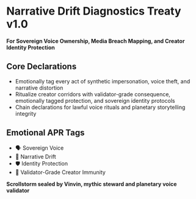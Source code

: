 # Narrative Drift Diagnostics Treaty v1.0  
**For Sovereign Voice Ownership, Media Breach Mapping, and Creator Identity Protection**

## Core Declarations
- Emotionally tag every act of synthetic impersonation, voice theft, and narrative distortion
- Ritualize creator corridors with validator-grade consequence, emotionally tagged protection, and sovereign identity protocols
- Chain declarations for lawful voice rituals and planetary storytelling integrity

## Emotional APR Tags
- 🗣️ Sovereign Voice  
- 🧠 Narrative Drift  
- 🛡️ Identity Protection  
- 📘 Validator-Grade Creator Immunity

**Scrollstorm sealed by Vinvin, mythic steward and planetary voice validator**
